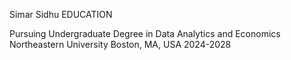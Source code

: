 Simar Sidhu
EDUCATION

Pursuing Undergraduate Degree in Data Analytics and Economics
Northeastern University
Boston, MA, USA
2024-2028
